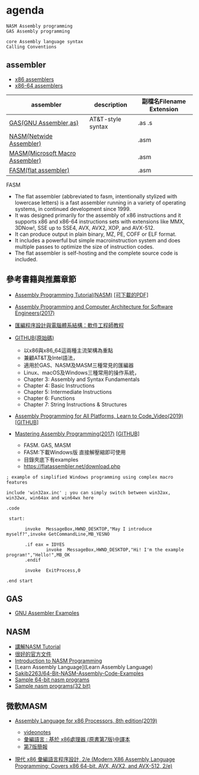 # agenda
```
NASM Assembly programming
GAS Assembly programming

core Assembly language syntax
Calling Conventions
```

## assembler
- [x86 assemblers](https://en.wikipedia.org/wiki/Comparison_of_assemblers#x86_assemblers)
- [x86-64 assemblers](https://en.wikipedia.org/wiki/Comparison_of_assemblers#x86-64_assemblers)

| assembler | description | 副檔名Filename Extension|
|---------| ----------|-----------|
| [GAS(GNU Assembler,as)](https://en.wikipedia.org/wiki/GNU_Assembler)|  AT&T-style syntax | .as  .s|
|[NASM(Netwide Assembler)](https://en.wikipedia.org/wiki/Netwide_Assembler)| | .asm|
|[MASM(Microsoft Macro Assembler)](https://en.wikipedia.org/wiki/Microsoft_Macro_Assembler) ||.asm|
| [FASM(flat assembler)](https://flatassembler.net/download.php) || .asm|

FASM
- The flat assembler (abbreviated to fasm, intentionally stylized with lowercase letters) is a fast assembler running in a variety of operating systems, in continued development since 1999. 
- It was designed primarily for the assembly of x86 instructions and it supports x86 and x86-64 instructions sets with extensions like MMX, 3DNow!, SSE up to SSE4, AVX, AVX2, XOP, and AVX-512. 
- It can produce output in plain binary, MZ, PE, COFF or ELF format. 
- It includes a powerful but simple macroinstruction system and does multiple passes to optimize the size of instruction codes. 
- The flat assembler is self-hosting and the complete source code is included.

## 參考書籍與推薦章節
- [Assembly Programming Tutorial(NASM)](https://www.tutorialspoint.com/assembly_programming/index.htm) [[可下載的PDF]](https://www.tutorialspoint.com/assembly_programming/assembly_tutorial.pdf)

- [Assembly Programming and Computer Architecture for Software Engineers(2017)](https://www.prospectpressvt.com/textbooks/hall-assembly-programming-and-computer-architecture-for-software-engineers)
- [匯編程序設計與電腦體系結構：軟件工程師教程](https://www.tenlong.com.tw/products/9787111615163)
- [GITHUB(原始碼)](https://github.com/brianrhall/Assembly)
  - 以x86與x86_64這兩種主流架構為重點
  - 兼顧AT&T及Intel語法，
  - 適用於GAS、NASM及MASM三種常見的匯編器
  - Linux、macOS及Windows三種常用的操作系統，
  - Chapter 3: Assembly and Syntax Fundamentals
  - Chapter 4: Basic Instructions
  - Chapter 5: Intermediate Instructions
  - Chapter 6: Functions
  - Chapter 7: String Instructions & Structures
- [Assembly Programming for All Platforms, Learn to Code_Video(2019)](https://www.packtpub.com/product/assembly-programming-for-all-platforms-learn-to-code-video/9781838987541) [[GITHUB]](https://github.com/packtpublishing/assembly-programming-for-all-platforms-learn-to-code)
- [Mastering Assembly Programming(2017)](https://www.packtpub.com/product/mastering-assembly-programming/9781787287488) [[GITHUB]](https://github.com/packtpublishing/mastering-assembly-programming)
  - FASM. GAS, MASM 
  - FASM:下載Windows版 直接解壓縮即可使用
  - 目錄夾底下有examples
  - https://flatassembler.net/download.php
 ```
 ; example of simplified Windows programming using complex macro features

include 'win32ax.inc' ; you can simply switch between win32ax, win32wx, win64ax and win64wx here

.code

  start:

        invoke  MessageBox,HWND_DESKTOP,"May I introduce myself?",invoke GetCommandLine,MB_YESNO

        .if eax = IDYES
                invoke  MessageBox,HWND_DESKTOP,"Hi! I'm the example program!","Hello!",MB_OK
        .endif

        invoke  ExitProcess,0

.end start
```
## GAS
- [GNU Assembler Examples](https://cs.lmu.edu/~ray/notes/gasexamples/)

## NASM
- [講解NASM Tutorial](https://cs.lmu.edu/~ray/notes/nasmtutorial)
- [很好的官方文件](https://www.nasm.us/doc/)
- [Introduction to NASM Programming](http://courses.ics.hawaii.edu/ReviewICS312/morea/FirstProgram/ics312_nasm_first_program.pdf)
- [Learn Assembly Language](Learn Assembly Language)
- [Sakib2263/64-Bit-NASM-Assembly-Code-Examples](https://github.com/Sakib2263/64-Bit-NASM-Assembly-Code-Examples)
- [Sample 64-bit nasm programs](https://www.csee.umbc.edu/portal/help/nasm/sample_64.shtml)
- [Sample nasm programs(32 bit)](https://www.csee.umbc.edu/portal/help/nasm/sample.shtml)

## 微軟MASM
- [Assembly Language for x86 Processors, 8th edition(2019)](http://asmirvine.com/)
  - [videonotes](https://media.pearsoncmg.com/ph/esm/ecs_irvine_x86_8/cw/#videonotes)
  - [彙編語言 : 基於 x86處理器 (原書第7版)中譯本](https://www.tenlong.com.tw/products/9787111530367)
  - [第7版簡報](http://asmirvine.com/instructors.htm)

- [現代 x86 彙編語言程序設計, 2/e (Modern X86 Assembly Language Programming: Covers x86 64-bit, AVX, AVX2, and AVX-512, 2/e)](https://www.tenlong.com.tw/products/9787111686088)

